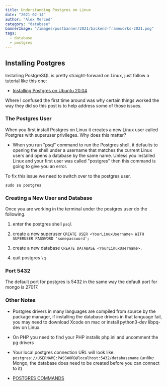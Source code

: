 ```yaml
---
title: Understanding Postgres on Linux
date: "2021-02-14"
author: "Alex Merced"
category: "database"
bannerImage: "/images/postbanner/2021/backend-frameworks-2021.png"
tags:
  - database
  - postgres
---
```


## Installing Postgres

Installing PostgreSQL is pretty straight-forward on Linux, just follow a tutorial like this one:

- [Installing Postgres on Ubuntu 20.04](https://www.digitalocean.com/community/tutorials/how-to-install-postgresql-on-ubuntu-20-04-quickstart)

Where I confused the first time around was why certain things worked the way they did so this post is to help address some of those issues.

### The Postgres User

When you first install Postgres on Linux it creates a new Linux user called Postgres with superuser privileges. Why does this matter?

- When you run "psql" command to run the Postgres shell, it defaults to opening the shell under a username that matches the current Linux users and opens a database by the same name. Unless you installed Linux and your first user was called "postgres" then this command is going to give you an error.

To fix this issue we need to switch over to the postgres user.

`sudo su postgres`

### Creating a New User and Database

Once you are working in the terminal under the postgres user do the following.

1. enter the postgres shell `psql`

2. create a new superuser `CREATE USER <YourLinuxUsername> WITH SUPERUSER PASSWORD 'somepassword';`

3. create a new database `CREATE DATABASE <YourLinuxUsername>;`

4. quit postgres `\q`

### Port 5432

The default port for postgres is 5432 in the same way the default port for mongo is 27017.

### Other Notes

- Postgres drivers in many languages are compiled from source by the package manager, if installing the database drivers in that language fail, you may need to download Xcode on mac or install python3-dev libpq-dev on Linux.

- On PHP you need to find your PHP installs php.ini and uncomment the pg drivers

- Your local postgres connection URL will look like: `postgres://USERNAME:PASSWORD@localhost:5432/databasename` (unlike Mongo, the database does need to be created before you can connect to it)

- [POSTGRES COMMANDS](https://www.postgresqltutorial.com/postgresql-cheat-sheet/)
